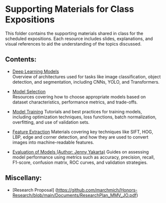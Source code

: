 # Supporting Materials for Class Expositions

This folder contains the supporting materials shared in class for the scheduled expositions. Each resource includes slides, explanations, and visual references to aid the understanding of the topics discussed.

## Contents:


- [Deep Learning Models](https://github.com/marchmich/Honors-Research/blob/main/Documents/Models.pdf)  
  Overview of architectures used for tasks like image classification, object detection, and segmentation, including CNNs, YOLO, and Transformers.
  
- [Model Selection](https://github.com/marchmich/Honors-Research/blob/main/Documents/Model_Selection.pdf)  
  Resources covering how to choose appropriate models based on dataset characteristics, performance metrics, and trade-offs.

- [Model Training](https://github.com/marchmich/Honors-Research/blob/main/Documents/Model_Training.pdf)
  Tutorials and best practices for training models, including optimization techniques, loss functions, batch normalization, overfitting, and use of validation sets.

- [Feature Extraction](https://github.com/marchmich/Honors-Research/blob/main/Documents/Feature_Extraction.pdf)
  Materials covering key techniques like SIFT, HOG, LBP, edge and corner detection, and how they are used to convert images into machine-readable features.
  
- [Evaluation of Models (Author: Jenny Yakarta)](https://github.com/marchmich/Honors-Research/blob/main/Documents/Evaluation.pdf)
  Guides on assessing model performance using metrics such as accuracy, precision, recall, F1-score, confusion matrix, ROC curves, and validation strategies.


## Miscellany:

- [Research Proposal] (https://github.com/marchmich/Honors-Research/blob/main/Documents/ResearchPlan_MMV_JO.pdf)
